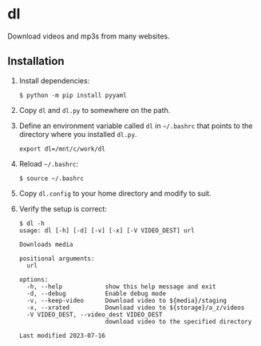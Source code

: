 # dl

Download videos and mp3s from many websites.

## Installation

1. Install dependencies:

   ```shell
   $ python -m pip install pyyaml
   ```

2. Copy `dl` and `dl.py` to somewhere on the path.

3. Define an environment variable called `dl` in `~/.bashrc` that points to the directory where you installed `dl.py`.
   ```
   export dl=/mnt/c/work/dl
   ```

4. Reload `~/.bashrc`:
   ```shell
   $ source ~/.bashrc
   ```

5. Copy `dl.config` to your home directory and modify to suit.

6. Verify the setup is correct:
    ```shell
    $ dl -h
    usage: dl [-h] [-d] [-v] [-x] [-V VIDEO_DEST] url

    Downloads media

    positional arguments:
      url

    options:
      -h, --help            show this help message and exit
      -d, --debug           Enable debug mode
      -v, --keep-video      Download video to ${media}/staging
      -x, --xrated          Download video to ${storage}/a_z/videos
      -V VIDEO_DEST, --video_dest VIDEO_DEST
                            download video to the specified directory

    Last modified 2023-07-16
    ```
